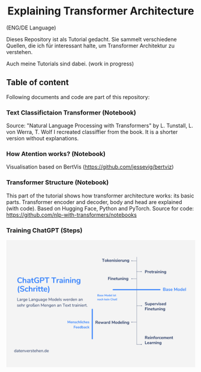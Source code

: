 
<h1 align="center">
    Explaining Transformer Architecture
</h1>

(ENG/DE Language)


Dieses Repository ist als Tutorial gedacht. 
Sie sammelt verschiedene Quellen, die ich für interessant halte, um Transformer Architektur zu verstehen.

Auch meine Tutorials sind dabei.
(work in progress)

## Table of content

Following documents and code are part of this repository:

### Text Classifictaion Transformer (Notebook)
Source: "Natural Language Processing with Transformers" by L. Tunstall, L. von Werra, T. Wolf
I recreated classiffier from the book. It is a shorter version without explanations. 

### How Atention works? (Notebook)
Visualisation based on BertVis (https://github.com/jessevig/bertviz)

### Transformer Structure (Notebook)
This part of the tutorial shows how transformer architecture works: its basic parts. 
Transformer encoder and decoder, body and head are explained (with code). 
Based on Hugging Face, Python and PyTorch.
Source for code: 
https://github.com/nlp-with-transformers/notebooks

### Training ChatGPT (Steps)
![Alt text](https://github.com/aleksandraklofat/Transformer-Architektur/blob/main/chatgpt_training1.png)